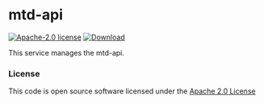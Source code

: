 # mtd-api

[![Apache-2.0 license](http://img.shields.io/badge/license-Apache-brightgreen.svg)](http://www.apache.org/licenses/LICENSE-2.0.html)
[![Download](https://api.bintray.com/packages/hmrc/releases/mtd-api/images/download.svg) ](https://bintray.com/hmrc/releases/mtd-api/_latestVersion)

This service manages the mtd-api.

### License

This code is open source software licensed under the [Apache 2.0 License]("http://www.apache.org/licenses/LICENSE-2.0.html")
